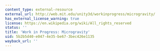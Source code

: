 ```yaml
---
content_type: external-resource
external_url: http://web.mit.edu/unity3d/workinprogress/microgravity/
has_external_license_warning: true
license: https://en.wikipedia.org/wiki/All_rights_reserved
status: ''
title: 'Work in Progress: Microgravity'
uid: 5b2b5d40-e047-4e35-be67-3bec426e1135
wayback_url: ''
---
```

